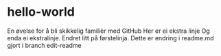 # hello-world
En øvelse for å bli skikkelig familièr med GitHub
Her er ei ekstra linje
Og enda ei ekstralinje. Endret litt på førstelinja.
Dette er endring i readme.md gjort i branch edit-readme
